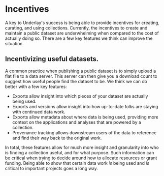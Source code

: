 # Incentives

A key to Underlay's success is being able to provide incentives for creating, curating, and using collections. Currently, the incentives to create and maintain a public dataset are underwhelming when compared to the cost of actually doing so. There are a few key features we think can improve the situation.

## Incentivizing useful datasets.
A common practice when publishing a public dataset is to simply upload a flat file to a data server. This server can then give you a download count to suggest how useful people find the dataset to be. We think we can do better with a few key features:

- Exports allow insight into which pieces of your dataset are actually being used.
- Exports and versions allow insight into how up-to-date folks are staying with continued data work.
- Exports allow metadata about where data is being used, providing more context on the applications and analyses that are powered by a collection.
- Provenance tracking allows downstream users of the data to reference and find their way back to the original work.

In total, these features allow for much more insight and granularity into who is finding a collection useful, and for what purpose. Such information can be critical when trying to decide around how to allocate resources or grant funding. Being able to show that certain data work *is* being used and *is* critical to important projects goes a long way.



<!-- ## Models for incentivizing public data
The sustainability models we're interested in are ones that simultaneously support the continued existence of our work while also supporting the sustainability of individual users and communities in their data work.

One such example model is one where underlay.org provides a hosted 
- Models for compensating useful public data
  - Business model for hosted instances
  - Make it very quick to start using a public dataset in production
  - Make it very easy for a creator or curator to be rewarded for data work
  - Allow data work to sustain itself
  - Support underlay infrastructure  -->